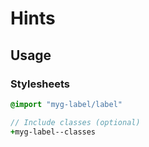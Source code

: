 # Hints

## Usage

### Stylesheets

```sass
@import "myg-label/label"

// Include classes (optional)
+myg-label--classes
```
